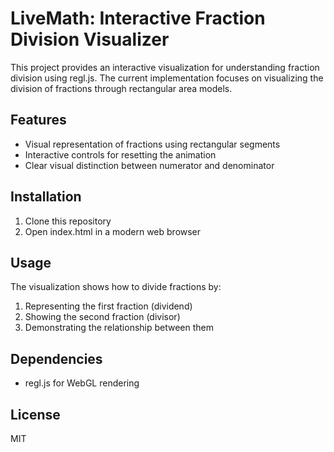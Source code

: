 # LiveMath: Interactive Fraction Division Visualizer

This project provides an interactive visualization for understanding fraction division using regl.js. The current implementation focuses on visualizing the division of fractions through rectangular area models.

## Features

- Visual representation of fractions using rectangular segments
- Interactive controls for resetting the animation
- Clear visual distinction between numerator and denominator

## Installation

1. Clone this repository
2. Open index.html in a modern web browser

## Usage

The visualization shows how to divide fractions by:
1. Representing the first fraction (dividend)
2. Showing the second fraction (divisor)
3. Demonstrating the relationship between them

## Dependencies

- regl.js for WebGL rendering

## License

MIT